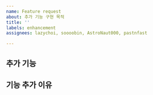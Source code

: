 ```yaml
---
name: Feature request
about: 추가 기능 구현 목적
title: ''
labels: enhancement
assignees: lazychoi, soooobin, AstroNaut000, pastnfast

---
```


## 추가 기능


## 기능 추가 이유

